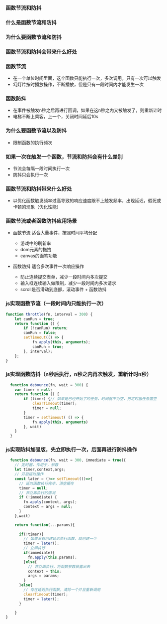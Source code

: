 ### 函数节流和防抖

### 什么是函数节流和防抖
### 为什么要函数节流和防抖
### 函数节流和防抖会带来什么好处

### 函数节流
 
  + 在一个单位时间里面，这个函数只能执行一次，多次调用，只有一次可以触发
  + 幻灯片按时播放操作，不断播放，但是只有一段时间内才能发生一次

### 函数防抖

  + 在事件被触发n秒之后再进行回调，如果在这n秒之内又被触发了，则重新计时
  + 电梯不断上乘客，上一个，关闭时间延后10s

### 为什么要函数节流以及防抖

  + 限制函数的执行频次

### 如果一次在触发一个函数，节流和防抖会有什么差别

  + 节流会每隔一段时间执行一次
  + 防抖只会执行一次

### 函数节流和防抖带来什么好处

  + 以优化函数触发频率过高导致的响应速度跟不上触发频率，出现延迟，假死或卡顿的现象（优化性能）

### 函数节流或者函数防抖应用场景

  + 函数节流  适合大量事件，按照时间平均分配
    - 游戏中的刷新率
    - dom元素的拖拽
    - canvas的画笔功能
 
  + 函数防抖  适合多次事件一次响应操作
    - 防止连续提交表单，减少一段时间内多次提交
    - 输入框连续输入做限制，减少一段时间内多次请求
    - scroll是否滑动到底部，滚动事件 + 函数防抖 

### js实现函数节流（一段时间内只能执行一次）

  ```js
  function throttle(fn, interval = 300) {
      let canRun = true;
      return function () {
          if (!canRun) return;
          canRun = false;
          setTimeout(() => {
              fn.apply(this, arguments);
              canRun = true;
          }, interval);
      };
  }
  ```

### js实现函数防抖（n秒后执行，n秒之内再次触发，重新计时n秒）

  ```js
    function debounce(fn, wait = 300) {
      var timer = null;
      return function () {
          if (timer) {// 如果是已经开始了的任务，时间就不为空，把定时器任务置空
              clearTimeout(timer);
              timer = null;
          }
          timer = setTimeout( () => {
              fn.apply(this, arguments)
          }, wait)
      }
    }
  ```
### js实现防抖加强版，先立即执行一次，后面再进行防抖操作

  ```js
    function debounce(fn, wait = 300, immediate = true){
      // 定时器，作用于，参数
      let timer,context,args;
      // 开启延时操作
      const later = ()=> setTimeout(()=>{
        // 延时函数执行完毕，清空缓存
        timer = null;
        // 非立即执行的情况
        if (!immediate) {
          fn.apply(context, args);
          context = args = null;
        }
      },wait)

      return function(...params){
        
        if(!timer){
          // 如果没有创建延迟执行函数，就创建一个
          timer = later();
          // 立即执行
          if(immediate){
            fn.apply(this,params);
          }else{
            // 非立即执行，将函数参数暴露出去
            context = this;
            args = params;
          }
        }else{
          // 存在延迟执行函数，清除一个并且重新调用
          clearTimeout(timer);
          timer = later();
        }

      }
  }
  ```